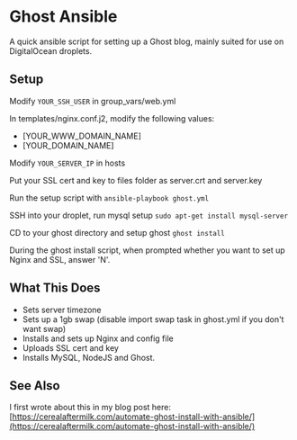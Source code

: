 # Ghost Ansible
A quick ansible script for setting up a Ghost blog, mainly suited for use on DigitalOcean droplets.

## Setup
Modify ```YOUR_SSH_USER``` in group_vars/web.yml

In templates/nginx.conf.j2, modify the following values:

* [YOUR_WWW_DOMAIN_NAME]
* [YOUR_DOMAIN_NAME]

Modify ```YOUR_SERVER_IP``` in hosts

Put your SSL cert and key to files folder as server.crt and server.key

Run the setup script with ```ansible-playbook ghost.yml```

SSH into your droplet, run mysql setup ```sudo apt-get install mysql-server```

CD to your ghost directory and setup ghost ```ghost install```

During the ghost install script, when prompted whether you want to set up Nginx and SSL, answer 'N'.

## What This Does

* Sets server timezone
* Sets up a 1gb swap (disable import swap task in ghost.yml if you don't want swap)
* Installs and sets up Nginx and config file
* Uploads SSL cert and key
* Installs MySQL, NodeJS and Ghost.

## See Also
I first wrote about this in my blog post here:
[https://cerealaftermilk.com/automate-ghost-install-with-ansible/](https://cerealaftermilk.com/automate-ghost-install-with-ansible/)